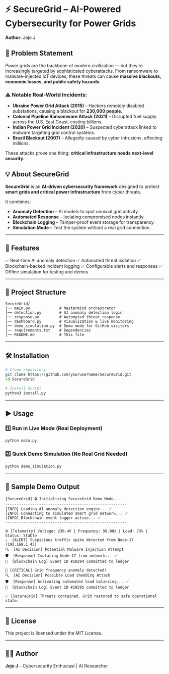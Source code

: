 # ⚡ SecureGrid – AI-Powered Cybersecurity for Power Grids

**Author:** Jejo J

## 📌 Problem Statement

Power grids are the backbone of modern civilization — but they’re increasingly targeted by sophisticated cyberattacks.
From ransomware to malware-injected IoT devices, these threats can cause **massive blackouts, economic losses, and public safety hazards**.

### ⚠️ Notable Real-World Incidents:

* **Ukraine Power Grid Attack (2015)** – Hackers remotely disabled substations, causing a blackout for **230,000 people**.
* **Colonial Pipeline Ransomware Attack (2021)** – Disrupted fuel supply across the U.S. East Coast, costing billions.
* **Indian Power Grid Incident (2020)** – Suspected cyberattack linked to malware targeting grid control systems.
* **Brazil Blackout (2007)** – Allegedly caused by cyber intrusions, affecting millions.

These attacks prove one thing: **critical infrastructure needs next-level security**.

## 💡 About SecureGrid

**SecureGrid** is an **AI-driven cybersecurity framework** designed to protect **smart grids and critical power infrastructure** from cyber threats.

It combines:

* **Anomaly Detection** – AI models to spot unusual grid activity.
* **Automated Response** – Isolating compromised nodes instantly.
* **Blockchain Logging** – Tamper-proof event storage for transparency.
* **Simulation Mode** – Test the system without a real grid connection.

---

## 🚀 Features

✅ Real-time AI anomaly detection
✅ Automated threat isolation
✅ Blockchain-backed incident logging
✅ Configurable alerts and responses
✅ Offline simulation for testing and demos

---

## 📂 Project Structure

```
SecureGrid/
│── main.py             # Mastermind orchestrator
│── detection.py        # AI anomaly detection logic
│── response.py         # Automated threat response
│── dashboard.py        # Visualization & live monitoring
│── demo_simulation.py  # Demo mode for GitHub visitors
│── requirements.txt    # Dependencies
│── README.md           # This file
```

---

## 🛠 Installation

```bash
# Clone repository
git clone https://github.com/yourusername/SecureGrid.git
cd SecureGrid

# Install Script
python3 install.py
```

---

## ▶️ Usage

### **1️⃣ Run in Live Mode (Real Deployment)**

```bash
python main.py
```

### **2️⃣ Quick Demo Simulation (No Real Grid Needed)**

```bash
python demo_simulation.py
```

---

## 🎯 Sample Demo Output

```
[SecureGrid] 🔒 Initializing SecureGrid Demo Mode...
------------------------------------------------------
[INFO] Loading AI anomaly detection engine... ✅
[INFO] Connecting to simulated smart grid network... ✅
[INFO] Blockchain event logger active... ✅
------------------------------------------------------

🌐 [Telemetry] Voltage: 230.4V | Frequency: 50.0Hz | Load: 73% | Status: Stable
⚠️  [ALERT] Suspicious traffic spike detected from Node-17 (192.168.1.45)
🔍  [AI Decision] Potential Malware Injection Attempt
🛡️  [Response] Isolating Node-17 from network... ✅
📜  [Blockchain Log] Event ID #10294 committed to ledger

🚨 [CRITICAL] Grid frequency anomaly detected!
🔍  [AI Decision] Possible Load Shedding Attack
🛡️  [Response] Activating automated load balancing... ✅
📜  [Blockchain Log] Event ID #10295 committed to ledger

✅ [SecureGrid] Threats contained. Grid restored to safe operational state.
```

---

## 📜 License

This project is licensed under the MIT License.

---

## 👨‍💻 Author

**Jejo J** – Cybersecurity Enthusiast | AI Researcher
